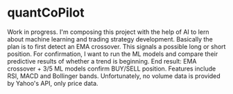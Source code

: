 # quantCoPilot

Work in progress. I'm composing this project with the help of AI to lern about machine learning and trading strategy development. Basically the plan is to first detect an EMA crossover. This signals a possible long or short position. For confirmation, I want to run the ML models and compare their predictive results of whether a trend is beginning. End result: EMA crossover + 3/5 ML models confirm BUY/SELL position. Features include RSI, MACD and Bollinger bands. Unfortunately, no volume data is provided by Yahoo's API, only price data. 

